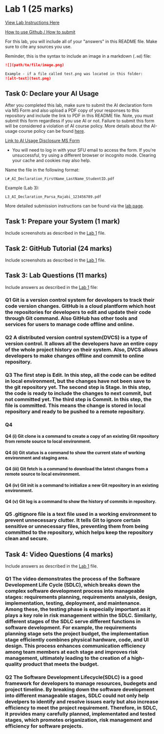 # Lab 1 (25 marks)

[View Lab Instructions Here](L1.md)

[How to use Github / How to submit](https://parsa-rajabi.github.io/CS-5500/#/labs?id=github-classroom)

For this lab, you will include all of your "answers" in this README file. Make sure to cite any sources you use. 

Reminder, this is the syntax to include an image in a markdown (`.md`) file:
```markdown
![](path/to/file/image.png)

Example - if a file called test.png was located in this folder:
![alt-text](test.png)
```

## Task 0: Declare your AI Usage

After you completed this lab, make sure to submit the AI declaration form via MS Form and also upload a PDF copy of your responses to this repository and include the link to PDF in this README file. Note, you must submit this form regardless if you use AI or not. Failure to submit this form will be considered a violation of AI course policy. More details about the AI-usage course policy can be found [here](https://parsa-rajabi.github.io/CS-5500/#/ai-policy).

[Link to AI Usage Disclosure MS Form](https://parsa-rajabi.github.io/CS-5500/#/ai-policy?id=disclosure-of-ai-use)

- You will need to log in with your SFU email to access the form. If you're unsuccessful, try using a different browser or incognito mode. Clearing your cache and cookies may also help.

Name the file in the following format: 

`L#_AI_Declaration_FirstName_LastName_StudentID.pdf`

Example (Lab 3):

`L3_AI_Declaration_Parsa_Rajabi_123456789.pdf`


More detailed submission instructions can be found via the [lab page](https://parsa-rajabi.github.io/CS-5500/#/labs).


## Task 1: Prepare your System (1 mark)

Include screenshots as described in the [Lab 1](L1.md) file.

## Task 2: GitHub Tutorial (24 marks)

Include screenshots as described in the [Lab 1](L1.md) file.

## Task 3: Lab Questions (11 marks)

Include answers as described in the [Lab 1](L1.md) file:

### Q1 Git is a version control system for developers to track their code version changes. GitHub is a cloud plantform which host the repositories for developers to edit and update their code through Git command. Also GitHub has other tools and services for users to manage code offline and online.

### Q2 A distributed version control system(DVCS) is a type of version control. It allows all the developers have an entire copy of the whole project history on their system. Also, DVCS allows developers to make changes offline and commit to online repository.

### Q3 The first step is Edit. In this step, all the code can be edited in local environment, but the changes have not been save to the git repository yet. The second step is Stage. In this step, the code is ready to include the changes to next commit, but not committed yet. The third step is Commit. In this step, the file is committed. This means the change is stored in local repository and ready to be pushed to a remote repository.

### Q4 

#### Q4 (i) Git clone is a command to create a copy of an existing Git repository from remote source to local environment.

#### Q4 (ii) Git status is a command to show the current state of working environment and staging area.

#### Q4 (iii) Git fetch is a command to download the latest changes from a remote source to local environment.

#### Q4 (iv) Git init is a command to initialize a new Git repository in an existing environment.

#### Q4 (v) Git log is a command to show the history of commits in repository.

### Q5 .gitignore file is a text file used in a working environment to prevent unnecessary clutter. It tells Git to ignore certain sensitive or unnecessary files, preventing them from being committed to the repository, which helps keep the repository clean and secure.

## Task 4: Video Questions (4 marks)

Include answers as described in the [Lab 1](L1.md) file.

### Q1 The video demonstrates the process of the Software Development Life Cycle (SDLC), which breaks down the complex software development process into manageable stages: requirements planning, requirements analysis, design, implementation, testing, deployment, and maintenance. Among these, the testing phase is especially important as it plays a key role in risk management within the SDLC. Similarly, different stages of the SDLC serve different functions in software development. For example, the requirements planning stage sets the project budget, the implementation stage efficiently combines physical hardware, code, and UI design. This process enhances communication efficiency among team members at each stage and improves risk management, ultimately leading to the creation of a high-quality product that meets the budget.

### Q2 The Software Development Lifecycle(SDLC) is a good framework for developers to manage resources, budegets and project timeline. By breaking down the software development into different manageable stages, SDLC could not only help develpers to identify and resolve issues early but also increase efficiency to meet the project requirement. Therefore, in SDLC, it provides many carefully planned, implementated and tested stages, which promotes origanization, risk management and efficiency for software projects.
